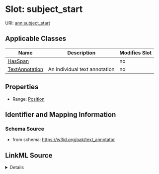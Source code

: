 # Slot: subject_start

URI: [ann:subject_start](https://w3id.org/linkml/text_annotator/subject_start)



<!-- no inheritance hierarchy -->




## Applicable Classes

| Name | Description | Modifies Slot |
| --- | --- | --- |
[HasSpan](HasSpan.md) |  |  no  |
[TextAnnotation](TextAnnotation.md) | An individual text annotation |  no  |







## Properties

* Range: [Position](Position.md)





## Identifier and Mapping Information







### Schema Source


* from schema: https://w3id.org/oak/text_annotator




## LinkML Source

<details>
```yaml
name: subject_start
from_schema: https://w3id.org/oak/text_annotator
exact_mappings:
- bpa:from
rank: 1000
alias: subject_start
owner: HasSpan
domain_of:
- HasSpan
range: Position

```
</details>